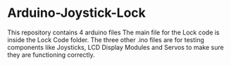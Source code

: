 # Arduino-Joystick-Lock
This repository contains 4 arduino files
The main file for the Lock code is inside the Lock Code folder.
The three other .ino files are for testing components like Joysticks, LCD Display Modules and Servos to make sure they are functioning correctly.
